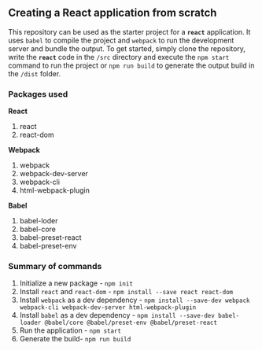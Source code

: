 ## Creating a React application from scratch

This repository can be used as the starter project for a **`react`** application. It uses `babel` to compile the project and `webpack` to run the development server and bundle the output. To get started, simply clone the repository, write the **`react`** code in the `/src` directory and execute the `npm start` command to run the project or `npm run build` to generate the output build in the `/dist` folder.

### Packages used <br />
**React**
1. react
2. react-dom

**Webpack**
1. webpack
2. webpack-dev-server
3. webpack-cli
4. html-webpack-plugin

**Babel**
1. babel-loder
2. babel-core
3. babel-preset-react
4. babel-preset-env

### Summary of commands
1. Initialize a new package - `npm init`
2. Install `react` and `react-dom` - `npm install --save react react-dom`
3. Install `webpack` as a dev dependency - `npm install --save-dev webpack webpack-cli webpack-dev-server html-webpack-plugin`
4. Install `babel` as a dev dependency - `npm install --save-dev babel-loader @babel/core @babel/preset-env @babel/preset-react` 
5. Run the application -  `npm start`
6. Generate the build- `npm run build`
